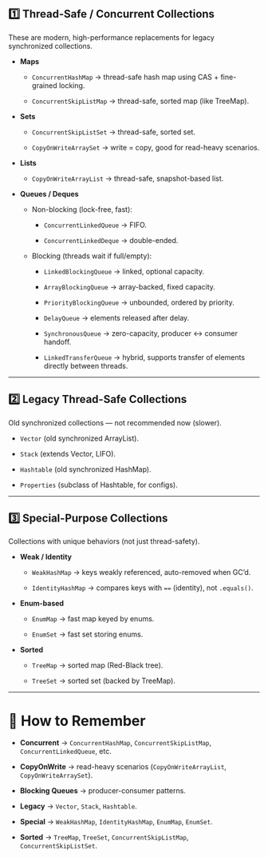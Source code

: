 ## 1️⃣ **Thread-Safe / Concurrent Collections**

These are modern, high-performance replacements for legacy synchronized collections.

- **Maps**
    
    - `ConcurrentHashMap` → thread-safe hash map using CAS + fine-grained locking.
        
    - `ConcurrentSkipListMap` → thread-safe, sorted map (like TreeMap).
        
- **Sets**
    
    - `ConcurrentSkipListSet` → thread-safe, sorted set.
        
    - `CopyOnWriteArraySet` → write = copy, good for read-heavy scenarios.
        
- **Lists**
    
    - `CopyOnWriteArrayList` → thread-safe, snapshot-based list.
        
- **Queues / Deques**
    
    - Non-blocking (lock-free, fast):
        
        - `ConcurrentLinkedQueue` → FIFO.
            
        - `ConcurrentLinkedDeque` → double-ended.
            
    - Blocking (threads wait if full/empty):
        
        - `LinkedBlockingQueue` → linked, optional capacity.
            
        - `ArrayBlockingQueue` → array-backed, fixed capacity.
            
        - `PriorityBlockingQueue` → unbounded, ordered by priority.
            
        - `DelayQueue` → elements released after delay.
            
        - `SynchronousQueue` → zero-capacity, producer ↔ consumer handoff.
            
        - `LinkedTransferQueue` → hybrid, supports transfer of elements directly between threads.
            

---

## 2️⃣ **Legacy Thread-Safe Collections**

Old synchronized collections — not recommended now (slower).

- `Vector` (old synchronized ArrayList).
    
- `Stack` (extends Vector, LIFO).
    
- `Hashtable` (old synchronized HashMap).
    
- `Properties` (subclass of Hashtable, for configs).
    

---

## 3️⃣ **Special-Purpose Collections**

Collections with unique behaviors (not just thread-safety).

- **Weak / Identity**
    
    - `WeakHashMap` → keys weakly referenced, auto-removed when GC’d.
        
    - `IdentityHashMap` → compares keys with `==` (identity), not `.equals()`.
        
- **Enum-based**
    
    - `EnumMap` → fast map keyed by enums.
        
    - `EnumSet` → fast set storing enums.
        
- **Sorted**
    
    - `TreeMap` → sorted map (Red-Black tree).
        
    - `TreeSet` → sorted set (backed by TreeMap).
        

---

# 📌 How to Remember

- **Concurrent** → `ConcurrentHashMap`, `ConcurrentSkipListMap`, `ConcurrentLinkedQueue`, etc.
    
- **CopyOnWrite** → read-heavy scenarios (`CopyOnWriteArrayList`, `CopyOnWriteArraySet`).
    
- **Blocking Queues** → producer-consumer patterns.
    
- **Legacy** → `Vector`, `Stack`, `Hashtable`.
    
- **Special** → `WeakHashMap`, `IdentityHashMap`, `EnumMap`, `EnumSet`.
    
- **Sorted** → `TreeMap`, `TreeSet`, `ConcurrentSkipListMap`, `ConcurrentSkipListSet`.
    